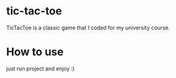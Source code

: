 # tic-tac-toe
TicTacToe is a classic game that I coded for my university course.


# How to use
just run project and enjoy :)
